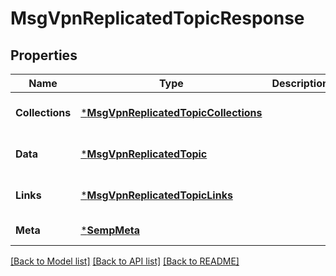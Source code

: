 # MsgVpnReplicatedTopicResponse

## Properties
Name | Type | Description | Notes
------------ | ------------- | ------------- | -------------
**Collections** | [***MsgVpnReplicatedTopicCollections**](MsgVpnReplicatedTopicCollections.md) |  | [optional] [default to null]
**Data** | [***MsgVpnReplicatedTopic**](MsgVpnReplicatedTopic.md) |  | [optional] [default to null]
**Links** | [***MsgVpnReplicatedTopicLinks**](MsgVpnReplicatedTopicLinks.md) |  | [optional] [default to null]
**Meta** | [***SempMeta**](SempMeta.md) |  | [default to null]

[[Back to Model list]](../README.md#documentation-for-models) [[Back to API list]](../README.md#documentation-for-api-endpoints) [[Back to README]](../README.md)

